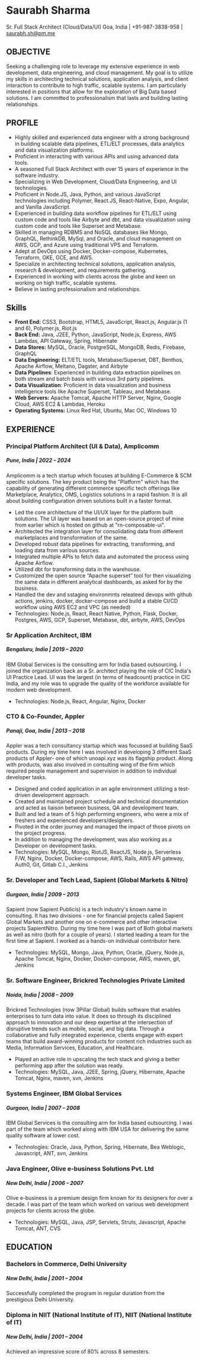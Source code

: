# Saurabh Sharma
Sr. Full Stack Architect (Cloud/Data/UI)
Goa, India | +91-987-3838-958 | saurabh.sh@pm.me


## OBJECTIVE
Seeking a challenging role to leverage my extensive experience in web development, data engineering, and cloud management. My goal is to utilize my skills in architecting technical solutions, application analysis, and client interaction to contribute to high traffic, scalable systems. I am particularly interested in positions that allow for the exploration of Big Data based solutions. I am committed to professionalism that lasts and building lasting relationships.


## PROFILE
- Highly skilled and experienced data engineer with a strong background in building scalable data pipelines, ETL/ELT processes, data analytics and data visualization platforms.
- Proficient in interacting with various APIs and using advanced data tools.
- A seasoned Full Stack Architect with over 15 years of experience in the software industry.
- Specializing in Web Development, Cloud/Data Engineering, and UI technologies.
- Proficient in Node.JS, Java, Python, and various JavaScript technologies including Polymer, React.JS, React-Native, Expo, Angular, and Vanilla JavaScript.
- Experienced in building data workflow pipelines for ETL/ELT using custom code and tools like Airbyte and dbt, and data visualization using custom code and tools like Superset and Metabase.
- Skilled in managing RDBMS and NoSQL databases like Mongo, GraphQL, RethinkDB, MySql, and Oracle, and cloud management on AWS, GCP, and Azure using traditional VPS and Terraform.
- Adept at DevOps using Docker, Docker-compose, Kubernetes, Terraform, GKE, GCE, and AWS.
- Specialize in architecting technical solutions, application analysis, research & development, and requirements gathering.
- Experienced in working with clients across the globe and keen on working on high traffic, scalable systems.
- Believe in lasting professionalism and relationships.

## Skills
- **Front End:** CSS3, Bootstrap, HTML5, JavaScript, React.js, Angular.js (1 and 6), Polymer.js, Riot.js
- **Back End:** Java, J2EE, Python, JavaScript, Node.js, Express, AWS Lambdas, API Gateway, Spring, Hibernate
- **Data Stores:** MySQL, Oracle, PostgreSQL, MongoDB, Redis, Firebase, GraphQL
- **Data Engineering:** ELT/ETL tools, Metabase/Superset, DBT, Benthos, Apache Airflow, Meltano, Dagster, and Airbyte
- **Data Pipelines**: Experienced in building data extraction pipelines on both stream and batch basis with various 3rd party pipelines.
- **Data Visualization**: Proficient in data visualization and business intelligence tools like Apache Superset, Tableau, and Metabase.
- **Web Servers:** Apache Tomcat, Apache HTTP Server, Nginx, Google Cloud, AWS EC2 & Lambdas, Heroku
- **Operating Systems:** Linux Red Hat, Ubuntu, Mac OC, Windows 10

## EXPERIENCE
### Principal Platform Architect (UI & Data), Amplicomm
##### Pune, India | 2022 – 2024

Amplicomm is a tech startup which focuses at building E-Commerce & SCM specific solutions. The key product being the "Platform" which has the capability of generating different commerce specific tech offerings like Marketplace, Analytics, OMS, Logistics solutions in a rapid fashion. It is all about building configuration driven solutions built in a faster format.
- Led the core architecture of the UI/UX layer for the platform built solutions. The UI layer was based on an open-source project of mine from earlier which is hosted on github at "rn-composable-ui".
- Architected the integration layer for consolidating data from different marketplaces and transformation of the same.
- Developed robust data pipelines for extracting, transforming, and loading data from various sources.
- Integrated multiple APIs to fetch data and automated the process using Apache Airflow.
- Utilized dbt for transforming data in the warehouse.
- Customized the open source “Apache superset” tool for then visualizing the same data in different analytical dashboards, as asked for by the business.
- Handled the dev and sstaging environmnts releateed devops with github actions, jenkins, docker, docker-compose and build a stable CI/CD workflow using AWS EC2 and VPC (as needed)  
- Technologies: Node.js, React, React Native, Python, Flask, Docker, Postgres, AWS, GCP, Superset, Metabase, dbt, airbyte, AWS, DevOps


### Sr Application Architect, IBM
##### Bengaluru, India | 2019 – 2020

IBM Global Services is the consulting arm for India based outsourcing. I joined the organization back as a Sr. architect playing the role of CIC India's UI Practice Lead. UI was the largest (in terms of headcount) practice in CIC India, and my role was to upgrade the quality of the workforce available for modern web development.
- Technologies: Node.js, React, Angular, Nginx, Docker

### CTO & Co-Founder, Appler
##### Panaji, Goa, India | 2013 – 2018

Appler was a tech consultancy startup which was focussed at building SaaS products. During my time here I was involved in developing 3 different SaaS products of Appler- one of which unoapi.xyz was its flagship product. Along with products, was also involved in consulting wing of the firm which required people management and supervision in addition to individual developer tasks.
- Designed and coded application in an agile environment utilizing a test-driven development approach.
- Created and maintained project schedule and technical documentation and acted as liaison between business, QA and development team.
- Built and led a team of 5 high performing engineers, who were a mix of freshers and experienced developers/designers.
- Pivoted in the order journey and managed the impact of those pivots on the project progress.
- In addition to managing the development, was also working as a Developer on development tasks.
- Technologies: MySQL, Mongo, RiotJS, ReactJS, Node.js, Serverless F/W, Nginx, Docker, Docker-compose, AWS, Rails, AWS API gateway, Auth0, Git, Gitlab C.I., Jenkins

### Sr. Developer and Tech Lead, Sapient (Global Markets & Nitro)   
##### Gurgaon, India | 2009 – 2013

Sapient (now Sapient Publicis) is a tech industry's known name in consulting. It has two divisions - one for financial projects called Sapient Global Markets and another one on e-commerce and other interactive projects SapientNitro. During my time here I was part of Both global markets as well as nitro (both for a couple of years). I started leading a team for the first time at Sapient. I worked as a hands-on individual contributor here.
- Technologies: MySQL, Mongo, Java, Python, Oracle, jQuery, Node.js, Apache Tomcat, Nginx, Docker, Docker-compose, AWS, maven, git, Jenkins

### Sr. Software Engineer, Brickred Technologies Private Limited
##### Noida, India | 2008 – 2009

Brickred Technologies (now 3Pillar Global) builds software that enables enterprises to turn data into value. It does so through its disciplined approach to innovation and our deep expertise at the intersection of disruptive trends such as mobile, social, and big data. Through a collaborative and fully integrated experience, clients engage with expert teams that build award-winning products for content rich industries such as Media, Information Services, Education, and Healthcare.
- Played an active role in upscaling the tech stack and giving a better performing app after the solution was ready.
- Technologies: MySQL, Java, J2EE, Spring, jQuery, Hibernate, Apache Tomcat, Nginx, maven, svn, Jenkins

### Systems Engineer, IBM Global Services
##### Gurgaon, India | 2007 – 2008

IBM Global Services is the consulting arm for India based outsourcing. I was part of the team which worked along with IBM USA for delivering the same quality software at lower cost.
- Technologies: Oracle, Java, Python, Spring, Hibernate, Bea Weblogic, Javascript, ANT, svn, Jenkins

### Java Engineer, Olive e-business Solutions Pvt. Ltd
##### New Delhi, India | 2006 – 2007

Olive e-business is a premium design firm known for its designers for over a decade. I was part of the team which worked on various web development projects for clients across the globe.
- Technologies: MySQL, Java, JSP, Servlets, Struts, Javascript, Apache Tomcat, ANT, CVS


## EDUCATION

### Bachelors in Commerce, Delhi University
##### New Delhi, India | 2001 – 2004

Successfully completed the program in regular duration from the prestigious Delhi University.

### Diploma in NIIT (National Institute of IT), NIIT (National Institute of IT)
##### New Delhi, India | 2001 – 2004

Achieved an impressive score of 80% across 8 semesters.

